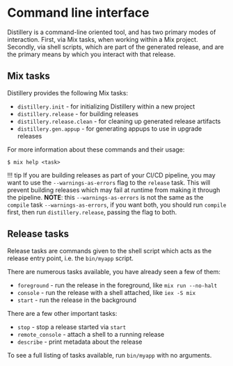 # Command line interface

Distillery is a command-line oriented tool, and has two primary modes of
interaction. First, via Mix tasks, when working within a Mix project. Secondly,
via shell scripts, which are part of the generated release, and are the primary
means by which you interact with that release.

## Mix tasks

Distillery provides the following Mix tasks:

  * `distillery.init` - for initializing Distillery within a new project
  * `distillery.release` - for building releases
  * `distillery.release.clean` - for cleaning up generated release artifacts
  * `distillery.gen.appup` - for generating appups to use in upgrade releases

For more information about these commands and their usage:

    $ mix help <task>

!!! tip
    If you are building releases as part of your CI/CD pipeline, you may want to use
    the `--warnings-as-errors` flag to the `release` task. This will prevent
    building releases which may fail at runtime from making it through the pipeline.
    **NOTE**: this `--warnings-as-errors` is not the same as the `compile` task `--warnings-as-errors`,
    if you want both, you should run `compile` first, then run `distillery.release`, passing
    the flag to both.

## Release tasks

Release tasks are commands given to the shell script which acts as the release
entry point, i.e. the `bin/myapp` script.

There are numerous tasks available, you have already seen a few of them:

  * `foreground` - run the release in the foreground, like `mix run --no-halt`
  * `console` - run the release with a shell attached, like `iex -S mix`
  * `start` - run the release in the background

There are a few other important tasks:

  * `stop` - stop a release started via `start`
  * `remote_console` - attach a shell to a running release
  * `describe` - print metadata about the release

To see a full listing of tasks available, run `bin/myapp` with no arguments.
